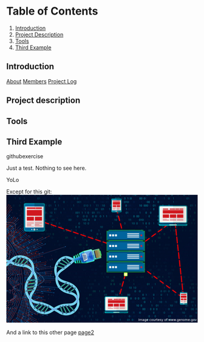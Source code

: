 
# Table of Contents
1. [Introduction](#introduction)
2. [Project Description](#project-description)
3. [Tools](#tools)
4. [Third Example](#third-example)

## Introduction
[About]()
[Members]()
[Project Log]()

## Project description
## Tools
## Third Example



githubexercise

Just a test. Nothing to see here.

YoLo

Except for this git:
![](logo.jpg)

And a link to this other page [page2](page_2)

